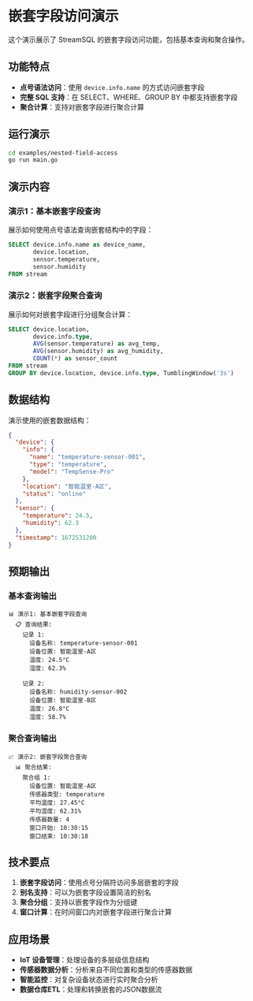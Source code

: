 # 嵌套字段访问演示

这个演示展示了 StreamSQL 的嵌套字段访问功能，包括基本查询和聚合操作。

## 功能特点

- **点号语法访问**：使用 `device.info.name` 的方式访问嵌套字段
- **完整 SQL 支持**：在 SELECT、WHERE、GROUP BY 中都支持嵌套字段
- **聚合计算**：支持对嵌套字段进行聚合计算

## 运行演示

```bash
cd examples/nested-field-access
go run main.go
```

## 演示内容

### 演示1：基本嵌套字段查询

展示如何使用点号语法查询嵌套结构中的字段：

```sql
SELECT device.info.name as device_name, 
       device.location,
       sensor.temperature,
       sensor.humidity
FROM stream
```

### 演示2：嵌套字段聚合查询

展示如何对嵌套字段进行分组聚合计算：

```sql
SELECT device.location,
       device.info.type,
       AVG(sensor.temperature) as avg_temp,
       AVG(sensor.humidity) as avg_humidity,
       COUNT(*) as sensor_count
FROM stream 
GROUP BY device.location, device.info.type, TumblingWindow('3s')
```

## 数据结构

演示使用的嵌套数据结构：

```json
{
  "device": {
    "info": {
      "name": "temperature-sensor-001",
      "type": "temperature",
      "model": "TempSense-Pro"
    },
    "location": "智能温室-A区",
    "status": "online"
  },
  "sensor": {
    "temperature": 24.5,
    "humidity": 62.3
  },
  "timestamp": 1672531200
}
```

## 预期输出

### 基本查询输出

```
📊 演示1: 基本嵌套字段查询
  📋 查询结果:
    记录 1:
      设备名称: temperature-sensor-001
      设备位置: 智能温室-A区
      温度: 24.5°C
      湿度: 62.3%

    记录 2:
      设备名称: humidity-sensor-002
      设备位置: 智能温室-B区
      温度: 26.8°C
      湿度: 58.7%
```

### 聚合查询输出

```
📈 演示2: 嵌套字段聚合查询
  📊 聚合结果:
    聚合组 1:
      设备位置: 智能温室-A区
      传感器类型: temperature
      平均温度: 27.45°C
      平均湿度: 62.31%
      传感器数量: 4
      窗口开始: 10:30:15
      窗口结束: 10:30:18
```

## 技术要点

1. **嵌套字段访问**：使用点号分隔符访问多层嵌套的字段
2. **别名支持**：可以为嵌套字段设置简洁的别名
3. **聚合分组**：支持以嵌套字段作为分组键
4. **窗口计算**：在时间窗口内对嵌套字段进行聚合计算

## 应用场景

- **IoT 设备管理**：处理设备的多层级信息结构
- **传感器数据分析**：分析来自不同位置和类型的传感器数据
- **智能监控**：对复杂设备状态进行实时聚合分析
- **数据仓库ETL**：处理和转换嵌套的JSON数据流 